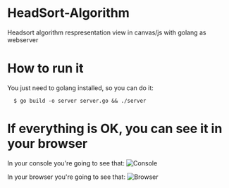 # HeadSort-Algorithm
Headsort algorithm respresentation view in canvas/js with golang as webserver

# How to run it
You just need to golang installed, so you can do it:

```console
  $ go build -o server server.go && ./server
```

# If everything is OK, you can see it in your browser

In your console you're going to see that:
![Console](https://raw.githubusercontent.com/n0bode/HeadSort-Algorithm/master/images/console.png)

In your browser you're going to see that:
![Browser](https://raw.githubusercontent.com/n0bode/HeadSort-Algorithm/master/images/algorithm.gif)
